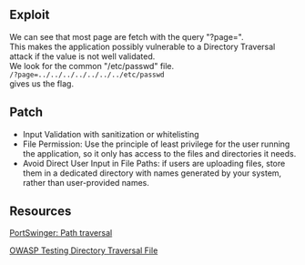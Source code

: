 ## Exploit
We can see that most page are fetch with the query "?page=".<br>
This makes the application possibly vulnerable to a Directory Traversal attack if the value is not well validated.<br>
We look for the common "/etc/passwd" file.<br>
`/?page=../../../../../../../etc/passwd`<br>
gives us the flag.

## Patch
- Input Validation with sanitization or whitelisting
- File Permission: Use the principle of least privilege for the user running the application, so it only has access to the files and directories it needs.
- Avoid Direct User Input in File Paths:  if users are uploading files, store them in a dedicated directory with names generated by your system, rather than user-provided names.

## Resources
[PortSwinger: Path traversal](https://portswigger.net/web-security/file-path-traversal)

[OWASP Testing Directory Traversal File](https://owasp.org/www-project-web-security-testing-guide/latest/4-Web_Application_Security_Testing/05-Authorization_Testing/01-Testing_Directory_Traversal_File_Include)
